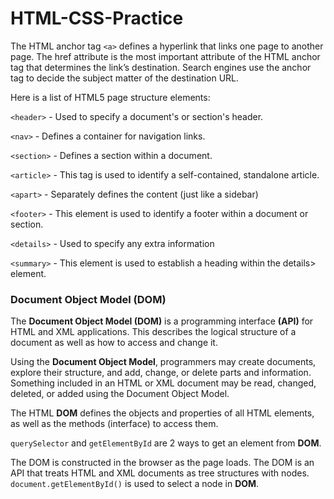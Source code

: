 # HTML-CSS-Practice

The HTML anchor tag `<a>` defines a hyperlink that links one page to another page. The href attribute is the most important attribute of the HTML anchor tag that determines the link’s destination. Search engines use the anchor tag to decide the subject matter of the destination URL.

Here is a list of HTML5 page structure elements:

`<header>` - Used to specify a document's or section's header. 

`<nav>` - Defines a container for navigation links.

`<section>` - Defines a section within a document.

`<article>` - This tag is used to identify a self-contained, standalone article.

`<apart>` - Separately defines the content (just like a sidebar)

`<footer>` - This element is used to identify a footer within a document or section.

`<details>` - Used to specify any extra information

`<summary>` - This element is used to establish a heading within the details> element.

### Document Object Model (DOM)

The **Document Object Model (DOM)** is a programming interface **(API)** for HTML and XML applications. This describes the logical structure of a document as well as how to access and change it.

Using the **Document Object Model**, programmers may create documents, explore their structure, and add, change, or delete parts and information. Something included in an HTML or XML document may be read, changed, deleted, or added using the Document Object Model.



The HTML **DOM** defines the objects and properties of all HTML elements, as well as the methods (interface) to access them.

`querySelector` and `getElementById` are 2 ways to get an element from **DOM**.

The DOM is constructed in the browser as the page loads. The DOM is an API that treats HTML and XML documents as tree structures with nodes. `document.getElementById()` is used to select a node in **DOM**.
